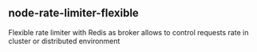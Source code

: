 ## node-rate-limiter-flexible

Flexible rate limiter with Redis as broker allows to control requests rate in cluster or distributed environment